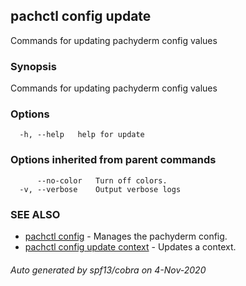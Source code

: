 ## pachctl config update

Commands for updating pachyderm config values

### Synopsis

Commands for updating pachyderm config values

### Options

```
  -h, --help   help for update
```

### Options inherited from parent commands

```
      --no-color   Turn off colors.
  -v, --verbose    Output verbose logs
```

### SEE ALSO

* [pachctl config](pachctl_config.md)	 - Manages the pachyderm config.
* [pachctl config update context](pachctl_config_update_context.md)	 - Updates a context.

###### Auto generated by spf13/cobra on 4-Nov-2020
